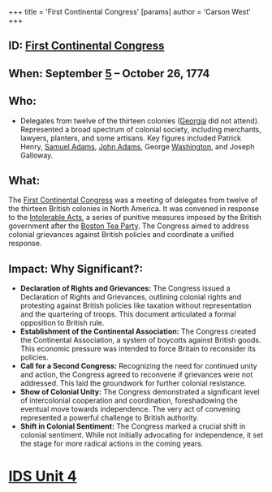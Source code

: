 +++
 title = 'First Continental Congress'
[params]
	author = 'Carson West'
+++
## ID: [First Continental Congress](./../first-continental-congress/) 
## When: September [5](./../5/) – October 26, 1774

## Who:
* Delegates from twelve of the thirteen colonies ([Georgia](./../georgia/) did not attend).  Represented a broad spectrum of colonial society, including merchants, lawyers, planters, and some artisans.  Key figures included Patrick Henry, [Samuel Adams](./../samuel-adams/), [John Adams](./../john-adams/), George [Washington](./../washington/), and Joseph Galloway.

## What:
The [First Continental Congress](./../first-continental-congress/) was a meeting of delegates from twelve of the thirteen British colonies in North America.  It was convened in response to the [Intolerable Acts](./../intolerable-acts/), a series of punitive measures imposed by the British government after the [Boston Tea Party](./../boston-tea-party/).  The Congress aimed to address colonial grievances against British policies and coordinate a unified response.

## Impact: Why Significant?:
* **Declaration of Rights and Grievances:** The Congress issued a Declaration of Rights and Grievances, outlining colonial rights and protesting against British policies like taxation without representation and the quartering of troops.  This document articulated a formal opposition to British rule.
* **Establishment of the Continental Association:** The Congress created the Continental Association, a system of boycotts against British goods. This economic pressure was intended to force Britain to reconsider its policies.
* **Call for a Second Congress:**  Recognizing the need for continued unity and action, the Congress agreed to reconvene if grievances were not addressed. This laid the groundwork for further colonial resistance.
* **Show of Colonial Unity:**  The Congress demonstrated a significant level of intercolonial cooperation and coordination, foreshadowing the eventual move towards independence. The very act of convening represented a powerful challenge to British authority.
* **Shift in Colonial Sentiment:** The Congress marked a crucial shift in colonial sentiment. While not initially advocating for independence, it set the stage for more radical actions in the coming years.

# [IDS Unit 4](./../ids-unit-4/)
